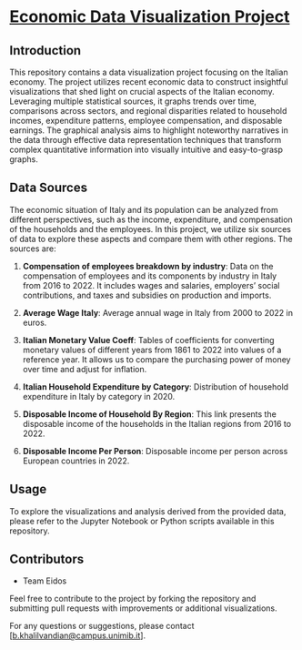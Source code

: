# [Economic Data Visualization Project](public.tableau.com/views/DataVisualization_17043001633050/GeneralGlanceoflast2decades?:language=en-US&:display_count=n&:origin=viz_share_link)

## Introduction

This repository contains a data visualization project focusing on the Italian economy. The project utilizes recent economic data to construct insightful visualizations that shed light on crucial aspects of the Italian economy. Leveraging multiple statistical sources, it graphs trends over time, comparisons across sectors, and regional disparities related to household incomes, expenditure patterns, employee compensation, and disposable earnings. The graphical analysis aims to highlight noteworthy narratives in the data through effective data representation techniques that transform complex quantitative information into visually intuitive and easy-to-grasp graphs.

## Data Sources

The economic situation of Italy and its population can be analyzed from different perspectives, such as the income, expenditure, and compensation of the households and the employees. In this project, we utilize six sources of data to explore these aspects and compare them with other regions. The sources are:

1. **Compensation of employees breakdown by industry**: Data on the compensation of employees and its components by industry in Italy from 2016 to 2022. It includes wages and salaries, employers’ social contributions, and taxes and subsidies on production and imports.

2. **Average Wage Italy**: Average annual wage in Italy from 2000 to 2022 in euros.

3. **Italian Monetary Value Coeff**: Tables of coefficients for converting monetary values of different years from 1861 to 2022 into values of a reference year. It allows us to compare the purchasing power of money over time and adjust for inflation.

4. **Italian Household Expenditure by Category**: Distribution of household expenditure in Italy by category in 2020.

5. **Disposable Income of Household By Region**: This link presents the disposable income of the households in the Italian regions from 2016 to 2022.

6. **Disposable Income Per Person**: Disposable income per person across European countries in 2022.

## Usage

To explore the visualizations and analysis derived from the provided data, please refer to the Jupyter Notebook or Python scripts available in this repository.

## Contributors

- Team Eidos

Feel free to contribute to the project by forking the repository and submitting pull requests with improvements or additional visualizations. 

For any questions or suggestions, please contact [b.khalilvandian@campus.unimib.it].
